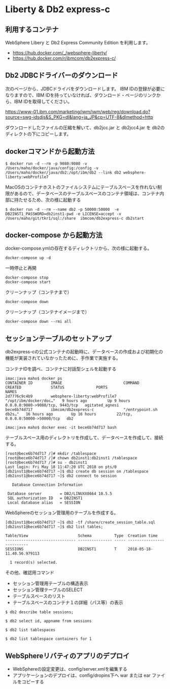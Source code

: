 # Liberty & Db2 express-c





## 利用するコンテナ

WebSphere Libery と Db2 Express Community Edition を利用します。

* https://hub.docker.com/_/websphere-liberty/
* https://hub.docker.com/r/ibmcom/db2express-c/



## Db2 JDBCドライバーのダウンロード


次のページから、JDBCドライバをダウンロードします。 IBM IDの登録が必要になりますので、IBM IDを持っていなければ、ダウンロード・ページのリンクから、IBM IDを取得してください。

https://www-01.ibm.com/marketing/iwm/iwm/web/reg/download.do?source=swg-idsdjs&S_PKG=dl&lang=ja_JP&cp=UTF-8&dlmethod=http

ダウンロードしたファイルの圧縮を解いて、db2jcc.jar と db2jcc4.jar を db2のディレクトの下にコピーします。



## dockerコマンドから起動方法

~~~
$ docker run -d --rm -p 9080:9080 -v /Users/maho/docker/java/config:/config -v /Users/maho/docker/java/db2:/opt/ibm/db2 --link db2 websphere-liberty:webProfile7
~~~


MacOSのコンテナホストのファイルシステムにテーブルスペースを作れない制限があるので、データベースのテーブルスペースのコンテナ領域は、コンテナ内部に持たせるため、次の様に起動する

~~~
$ docker run -d --rm --name db2 -p 50000:50000  -e DB2INST1_PASSWORD=db2inst1-pwd -e LICENSE=accept -v /Users/maho/git/tkr1/sql:/share  ibmcom/db2express-c db2start
~~~




## docker-compose から起動方法

docker-compose.ymlの存在するディレクトリから、次の様に起動する。

~~~
docker-compose up -d
~~~

一時停止と再開

~~~
docker-compose stop
docker-compose start
~~~

クリーンナップ（コンテナまで）

~~~
docker-compose down
~~~

クリーンナップ（コンテナイメージまで）

~~~
docker-compose down --rmi all
~~~


## セッションテーブルのセットアップ

db2express-cの公式コンテナの起動時に、データベースの作成および初期化の機能が実装されていなかったために、手作業で実施する。


コンテナIDを調べ、コンテナに対話型シェルを起動する

~~~
imac:java maho$ docker ps
CONTAINER ID        IMAGE                           COMMAND                  CREATED             STATUS              PORTS                              NAMES
2d7776c9c4b9        websphere-liberty:webProfile7   "/opt/ibm/docker/doc…"   9 hours ago         Up 9 hours          0.0.0.0:9080->9080/tcp, 9443/tcp   agitated_agnesi
bece6b74d717        ibmcom/db2express-c             "/entrypoint.sh db2s…"   16 hours ago        Up 16 hours         22/tcp, 0.0.0.0:50000->50000/tcp   db2

imac:java maho$ docker exec -it bece6b74d717 bash
~~~

テーブルスペース用のディレクトリを作成して、データベースを作成して、接続する。

~~~
[root@bece6b74d717 /]# mkdir /tablespace
[root@bece6b74d717 /]# chown db2inst1:db2inst1 /tablespace
[root@bece6b74d717 /]# su - db2inst1
Last login: Fri May 18 11:47:20 UTC 2018 on pts/0
[db2inst1@bece6b74d717 ~]$ db2 create db session on /tablespace
[db2inst1@bece6b74d717 ~]$ db2 connect to session

   Database Connection Information

 Database server        = DB2/LINUXX8664 10.5.5
 SQL authorization ID   = DB2INST1
 Local database alias   = SESSION
~~~

WebSphereのセッション管理用のテーブルを作成する。

~~~
[db2inst1@bece6b74d717 ~]$ db2 -tf /share/create_session_table.sql
[db2inst1@bece6b74d717 ~]$ db2 list tables;

Table/View                      Schema          Type  Creation time             
------------------------------- --------------- ----- --------------------------
SESSIONS                        DB2INST1        T     2018-05-18-11.40.56.979113

  1 record(s) selected.
~~~


その他、確認用コマンド

* セッション管理用テーブルの構造表示
* セッション管理テーブルのSELECT
* テーブルスペースのリスト
* テーブルスペースのコンテナ１の詳細（パス等）の表示

~~~
$ db2 describe table sessions;

$ db2 select id, appname from sessions

$ db2 list tablespaces

$ db2 list tablespace containers for 1
~~~


## WebSphereリバティのアプリのデプロイ

* WebSphereの設定変更は、config/server.xmlを編集する
* アプリケーションのデプロイは、config/dropins下へ war または ear ファイルをコピーする


